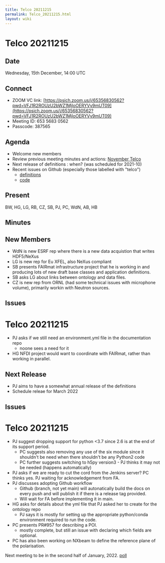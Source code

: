 ```yaml
---
title: Telco 20211215
permalink: Telco_20211215.html
layout: wiki
---
```

Telco 20211215
==============

Date
----

Wednesday, 15th December, 14:00 UTC

<!-- end of autogeneration -->

Connect
-------
* ZOOM VC link: [https://psich.zoom.us/j/65356830562?pwd=VFJ1R2ROUzU2bWZ1MjloOERYVy9mUT09](https://psich.zoom.us/j/65356830562?pwd=VFJ1R2ROUzU2bWZ1MjloOERYVy9mUT09)
* Meeting ID: 653 5683 0562
* Passcode: 387565



Agenda
------
   * Welcome new members
   * Review previous meeting minutes and actions: [November Telco](Telco_20211115.html)
   * Next release of definitions : when?  (was scheduled for 2021-10)
   * Recent issues on Github (especially those labelled with "telco")
     * [definitions](https://github.com/nexusformat/definitions/issues?q=is%3Aopen+is%3Aissue)
     * [code](https://github.com/nexusformat/code/issues?q=is%3Aopen+is%3Aissue)

Present
--------
BW, HG, LG, RB, CZ, SB, PJ, PC, WdN, AB, HB

Minutes
------

New Members
---
   * WdN is new ESRF rep where there is a new data acquistion that writes HDF5/NeXus
   * LG is new rep for Eu XFEL, also NeXus compliant
   * SB presents FAIRmat infrastructure project that he is working in and producing lots of new draft base classes and application definitions.
   * SB asks LG about links between ontology and data files.
   * CZ is new rep from ORNL (had some technical issues with microphone volume), primarily workin with Neutron sources.

Issues
---
Telco 20211215
==============
   * PJ asks if we still need an environment.yml file in the documentation repo
      * noone sees a need for it
   * HG NFDI project would want to coordinate with FAIRmat, rather than working in parallel.

Next Release
---
   * PJ aims to have a somewhat annual release of the definitions
   * Schedule releae for March 2022

Issues
---
Telco 20211215
==============
   * PJ suggest dropping support for python <3.7 since 2.6 is at the end of its support period.
      * PC suggests also removing any use of the six module since it shouldn't be need when there shouldn't be any Python2 code
      * PC further suggests switching to h5py version3 - PJ thinks it may not be needed (happens automatically)
   * PJ asks if we are ready to cut the cord from the Jenkins server? PC thinks yes. PJ waiting for acknowledgement from FA.
   * PJ discusses adopting Github workflow
      * Github (branch, not yet main) will autonatically build the docs on every push and will publish it if there is a release tag provided.
      * Will wait for FA before implementing it in main.
   * HG asks for details about the yml file that PJ asked her to create for the ontology repo
      * PJ says it is mostly for setting up the appropriate python/conda environment required to run the code.
   * PC presents PR#957 for describing a POI.
      * mostly complete, but still an issue with declaring which fields are optional.
   * PC has also been working on NXbeam to define the reference plane of the polarisation.


Next meeting to be in the second half of January, 2022. [poll](https://doodle.com/poll/u4bpr3tzwz8cnw2h)



